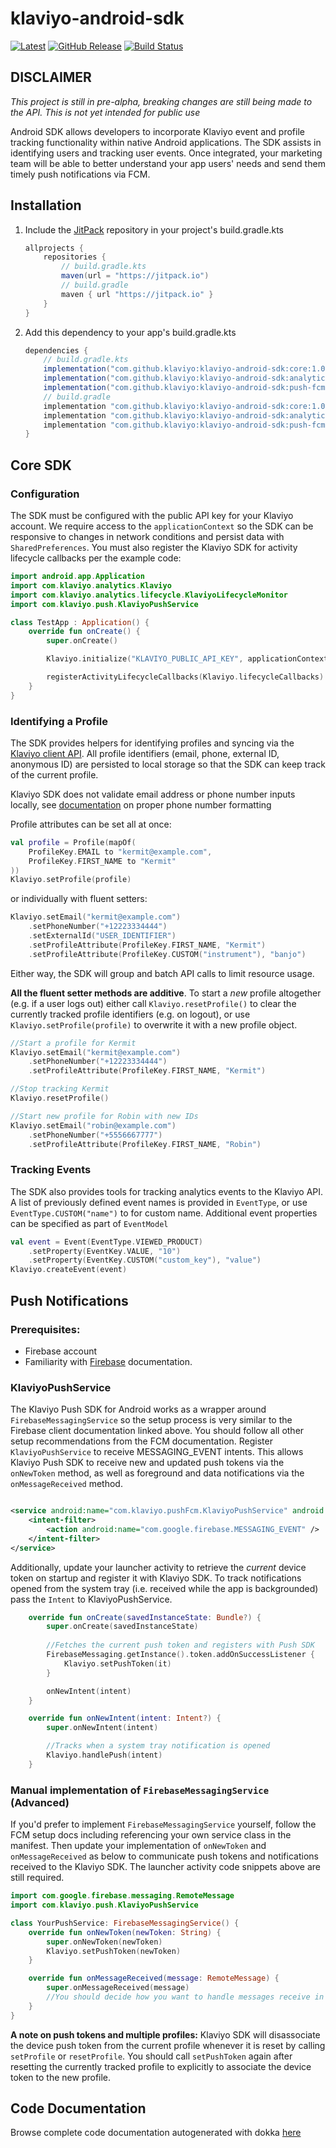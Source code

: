 # klaviyo-android-sdk
[![Latest](https://jitpack.io/v/klaviyo/klaviyo-android-sdk.svg)]()
[![GitHub Release](https://img.shields.io/github/release/klaviyo/klaviyo-android-sdk.svg?style=flat)]()
[![Build Status](https://github.com/klaviyo/klaviyo-android-sdk/actions/workflows/android-master.yml/badge.svg)]()
## DISCLAIMER
*This project is still in pre-alpha,
breaking changes are still being made to the API. 
This is not yet intended for public use*

Android SDK allows developers to incorporate Klaviyo event and profile tracking functionality
within native Android applications.
The SDK assists in identifying users and tracking user events.
Once integrated, your marketing team will be able to better understand your app users' needs and
send them timely push notifications via FCM.

## Installation
1. Include the [JitPack](https://jitpack.io/#klaviyo/klaviyo-android-sdk) repository in your project's build.gradle.kts
    ```groovy
    allprojects {
        repositories {
            // build.gradle.kts
            maven(url = "https://jitpack.io")
            // build.gradle
            maven { url "https://jitpack.io" }
        }
    }
    ```
2. Add this dependency to your app's build.gradle.kts
    ```groovy
    dependencies {
        // build.gradle.kts
        implementation("com.github.klaviyo:klaviyo-android-sdk:core:1.0.0")
        implementation("com.github.klaviyo:klaviyo-android-sdk:analytics:1.0.0")
        implementation("com.github.klaviyo:klaviyo-android-sdk:push-fcm:1.0.0")
        // build.gradle
        implementation "com.github.klaviyo:klaviyo-android-sdk:core:1.0.0"
        implementation "com.github.klaviyo:klaviyo-android-sdk:analytics:1.0.0"
        implementation "com.github.klaviyo:klaviyo-android-sdk:push-fcm:1.0.0"
    }
    ```

## Core SDK

### Configuration
The SDK must be configured with the public API key for your Klaviyo account.
We require access to the `applicationContext` so the SDK can be responsive to 
changes in network conditions and persist data with `SharedPreferences`.
You must also register the Klaviyo SDK for activity lifecycle callbacks per the example code:
```kotlin
import android.app.Application
import com.klaviyo.analytics.Klaviyo
import com.klaviyo.analytics.lifecycle.KlaviyoLifecycleMonitor
import com.klaviyo.push.KlaviyoPushService

class TestApp : Application() {
    override fun onCreate() {
        super.onCreate()

        Klaviyo.initialize("KLAVIYO_PUBLIC_API_KEY", applicationContext)

        registerActivityLifecycleCallbacks(Klaviyo.lifecycleCallbacks)
    }
}
```

### Identifying a Profile
The SDK provides helpers for identifying profiles and syncing via the 
[Klaviyo client API](https://developers.klaviyo.com/en/reference/create_client_profile).
All profile identifiers (email, phone, external ID, anonymous ID) are persisted to local storage
so that the SDK can keep track of the current profile.

Klaviyo SDK does not validate email address or phone number inputs locally, see
[documentation](https://help.klaviyo.com/hc/en-us/articles/360046055671-Accepted-phone-number-formats-for-SMS-in-Klaviyo)
on proper phone number formatting

Profile attributes can be set all at once: 
```kotlin
val profile = Profile(mapOf(
    ProfileKey.EMAIL to "kermit@example.com",
    ProfileKey.FIRST_NAME to "Kermit"
))
Klaviyo.setProfile(profile)
```
or individually with fluent setters:
```kotlin
Klaviyo.setEmail("kermit@example.com")
    .setPhoneNumber("+12223334444")
    .setExternalId("USER_IDENTIFIER")
    .setProfileAttribute(ProfileKey.FIRST_NAME, "Kermit")
    .setProfileAttribute(ProfileKey.CUSTOM("instrument"), "banjo")
```
Either way, the SDK will group and batch API calls to limit resource usage.

**All the fluent setter methods are additive**.
To start a _new_ profile altogether (e.g. if a user logs out) either call `Klaviyo.resetProfile()` 
to clear the currently tracked profile identifiers (e.g. on logout),
or use `Klaviyo.setProfile(profile)` to overwrite it with a new profile object. 
```kotlin
//Start a profile for Kermit
Klaviyo.setEmail("kermit@example.com")
    .setPhoneNumber("+12223334444")
    .setProfileAttribute(ProfileKey.FIRST_NAME, "Kermit")

//Stop tracking Kermit
Klaviyo.resetProfile()

//Start new profile for Robin with new IDs
Klaviyo.setEmail("robin@example.com")
    .setPhoneNumber("+5556667777")
    .setProfileAttribute(ProfileKey.FIRST_NAME, "Robin")
```

### Tracking Events
The SDK also provides tools for tracking analytics events to the Klaviyo API.
A list of previously defined event names is provided in `EventType`, or use `EventType.CUSTOM("name")`
to for custom name. Additional event properties can be specified as part of `EventModel` 
```kotlin
val event = Event(EventType.VIEWED_PRODUCT)
    .setProperty(EventKey.VALUE, "10")
    .setProperty(EventKey.CUSTOM("custom_key"), "value")
Klaviyo.createEvent(event)
```

## Push Notifications

### Prerequisites: 
- Firebase account
- Familiarity with [Firebase](https://firebase.google.com/docs/cloud-messaging/android/client) documentation. 

### KlaviyoPushService

[//]: # (TODO Document firebase setup, google services JSON etc)
The Klaviyo Push SDK for Android works as a wrapper around `FirebaseMessagingService` so the 
setup process is very similar to the Firebase client documentation linked above.
You should follow all other setup recommendations from the FCM documentation.
Register `KlaviyoPushService` to receive MESSAGING_EVENT intents. This allows Klaviyo Push SDK 
to receive new and updated push tokens via the `onNewToken` method, 
as well as foreground and data notifications via the `onMessageReceived` method.

```xml

<service android:name="com.klaviyo.pushFcm.KlaviyoPushService" android:exported="false">
    <intent-filter>
        <action android:name="com.google.firebase.MESSAGING_EVENT" />
    </intent-filter>
</service>
``` 
Additionally, update your launcher activity to retrieve the _current_ device token on startup
and register it with Klaviyo SDK. To track notifications opened from the system tray 
(i.e. received while the app is backgrounded) pass the `Intent` to KlaviyoPushService.
```kotlin
    override fun onCreate(savedInstanceState: Bundle?) {
        super.onCreate(savedInstanceState)
    
        //Fetches the current push token and registers with Push SDK
        FirebaseMessaging.getInstance().token.addOnSuccessListener {
            Klaviyo.setPushToken(it)
        }

        onNewIntent(intent)
    }

    override fun onNewIntent(intent: Intent?) {
        super.onNewIntent(intent)

        //Tracks when a system tray notification is opened
        Klaviyo.handlePush(intent)
    }
```

### Manual implementation of `FirebaseMessagingService` (Advanced)
If you'd prefer to implement `FirebaseMessagingService` yourself, follow the FCM 
setup docs including referencing your own service class in the manifest.
Then update your implementation of `onNewToken` and `onMessageReceived` as below to communicate 
push tokens and notifications received to the Klaviyo SDK. The launcher activity 
code snippets above are still required.
```kotlin
import com.google.firebase.messaging.RemoteMessage
import com.klaviyo.push.KlaviyoPushService

class YourPushService: FirebaseMessagingService() {
    override fun onNewToken(newToken: String) {
        super.onNewToken(newToken)
        Klaviyo.setPushToken(newToken)
    }

    override fun onMessageReceived(message: RemoteMessage) {
        super.onMessageReceived(message)
        //You should decide how you want to handle messages receive in foreground
    }
}
```
**A note on push tokens and multiple profiles:** Klaviyo SDK will disassociate the device push token
from the current profile whenever it is reset by calling `setProfile` or `resetProfile`. 
You should call `setPushToken` again after resetting the currently tracked profile 
to explicitly to associate the device token to the new profile.

## Code Documentation
Browse complete code documentation autogenerated with dokka [here](https://klaviyo.github.io/klaviyo-android-sdk/)